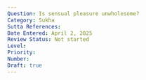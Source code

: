 ```yaml
---
Question: Is sensual pleasure unwholesome?
Category: Sukha
Sutta References:
Date Entered: April 2, 2025
Review Status: Not started
Level: 
Priority: 
Number: 
Draft: true
---
```

